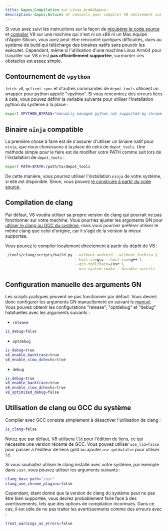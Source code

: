 ```yaml
---
title: &apos;Compilation sur Linux Arm64&apos;
description: &apos;Astuces et conseils pour compiler V8 nativement sur Linux Arm64&apos;
---
```

Si vous avez suivi les instructions sur la façon de [récupérer le code source](/docs/source-code) et [compiler](/docs/build-gn) V8 sur une machine qui n'est ni un x86 ni un Mac équipé d'Apple Silicon, vous avez peut-être rencontré quelques difficultés, dues au système de build qui télécharge des binaires natifs sans pouvoir les exécuter. Cependant, même si l'utilisation d'une machine Linux Arm64 pour travailler sur V8 n'est __pas officiellement supportée__, surmonter ces obstacles est assez simple.

## Contournement de `vpython`

`fetch v8`, `gclient sync` et d'autres commandes de `depot_tools` utilisent un wrapper pour python appelé "vpython". Si vous rencontrez des erreurs liées à cela, vous pouvez définir la variable suivante pour utiliser l'installation python du système à la place :

```bash
export VPYTHON_BYPASS="manually managed python not supported by chrome operations"
```

## Binaire `ninja` compatible

La première chose à faire est de s'assurer d'utiliser un binaire natif pour `ninja`, que nous choisissons à la place de celui de `depot_tools`. Une méthode simple pour le faire est de modifier votre PATH comme suit lors de l'installation de `depot_tools` :

```bash
export PATH=$PATH:/path/to/depot_tools
```

De cette manière, vous pourrez utiliser l'installation `ninja` de votre système, si elle est disponible. Sinon, vous pouvez [le construire à partir du code source](https://github.com/ninja-build/ninja#building-ninja-itself).

## Compilation de clang

Par défaut, V8 voudra utiliser sa propre version de clang qui pourrait ne pas fonctionner sur votre machine. Vous pourriez ajuster les arguments GN pour [utiliser le clang ou GCC du système](#system_clang_gcc), mais vous pourriez préférer utiliser le même clang que celui d'origine, car il s'agit de la version la mieux supportée.

Vous pouvez le compiler localement directement à partir du dépôt de V8 :

```bash
./tools/clang/scripts/build.py --without-android --without-fuchsia \
                               --host-cc=gcc --host-cxx=g++ \
                               --gcc-toolchain=/usr \
                               --use-system-cmake --disable-asserts
```

## Configuration manuelle des arguments GN

Les scripts pratiques peuvent ne pas fonctionner par défaut. Vous devrez donc configurer les arguments GN manuellement en suivant le [manuel](/docs/build-gn#gn). Vous pouvez obtenir les configurations "release", "optdebug" et "debug" habituelles avec les arguments suivants :

- `release`

```bash
is_debug=false
```

- `optdebug`

```bash
is_debug=true
v8_enable_backtrace=true
v8_enable_slow_dchecks=true
```

- `debug`

```bash
is_debug=true
v8_enable_backtrace=true
v8_enable_slow_dchecks=true
v8_optimized_debug=false
```

## Utilisation de clang ou GCC du système

Compiler avec GCC consiste simplement à désactiver l'utilisation de clang :

```bash
is_clang=false
```

Notez que par défaut, V8 utilisera `lld` pour l'édition de liens, ce qui nécessite une version récente de GCC. Vous pouvez utiliser `use_lld=false` pour passer à l'éditeur de liens gold ou ajouter `use_gold=false` pour utiliser `ld`.

Si vous souhaitez utiliser le clang installé avec votre système, par exemple dans `/usr`, vous pouvez utiliser les arguments suivants :

```bash
clang_base_path="/usr"
clang_use_chrome_plugins=false
```

Cependant, étant donné que la version de clang du système peut ne pas être bien supportée, vous devrez probablement faire face à des avertissements, tels que des options de compilation inconnues. Dans ce cas, il est utile de ne pas traiter les avertissements comme des erreurs avec :

```bash
treat_warnings_as_errors=false
```

